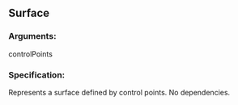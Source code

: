 ## Surface
### Arguments: 
controlPoints
### Specification: 
Represents a surface defined by control points. No dependencies.
